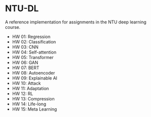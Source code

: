 # NTU-DL
A reference implementation for assignments in the NTU deep learning course. 

- HW 01: Regression
- HW 02: Classification
- HW 03: CNN
- HW 04: Self-attention
- HW 05: Transformer
- HW 06: GAN
- HW 07: BERT
- HW 08: Autoencoder
- HW 09: Explainable AI
- HW 10: Attack
- HW 11: Adaptation
- HW 12: RL
- HW 13: Compression
- HW 14: Life-long
- HW 15: Meta Learning